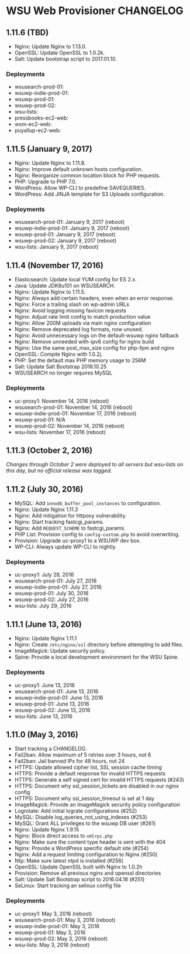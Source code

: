 # WSU Web Provisioner CHANGELOG

## 1.11.6 (TBD)

* Nginx: Update Nginx to 1.13.0.
* OpenSSL: Update OpenSSL to 1.0.2k.
* Salt: Update bootstrap script to 2017.01.10.

### Deployments

* wsusearch-prod-01:
* wsuwp-indie-prod-01:
* wsuwp-prod-01:
* wsuwp-prod-02:
* wsu-lists:
* pressbooks-ec2-web:
* wsm-ec2-web:
* puyallup-ec2-web:

## 1.11.5 (January 9, 2017)

* Nginx: Update Nginx to 1.11.8.
* Nginx: Improve default unknown hosts configuration.
* Nginx: Reorganize common location block for PHP requests.
* PHP: Upgrade to PHP 7.0.
* WordPress: Allow WP-CLI to predefine SAVEQUERIES.
* WordPress: Add JINJA template for S3 Uploads configuration.

### Deployments

* wsusearch-prod-01: January 9, 2017 (reboot)
* wsuwp-indie-prod-01: January 9, 2017 (reboot)
* wsuwp-prod-01: January 9, 2017 (reboot)
* wsuwp-prod-02: January 9, 2017 (reboot)
* wsu-lists: January 9, 2017 (reboot)

## 1.11.4 (November 17, 2016)

* Elasticsearch: Update local YUM config for ES 2.x.
* Java: Update JDK8u101 on WSUSEARCH.
* Nginx: Update Nginx to 1.11.5.
* Nginx: Always add certain headers, even when an error response.
* Nginx: Force a trailing slash on wp-admin URLs
* Nginx: Avoid logging missing favicon requests
* Nginx: Adjust rate limit config to match production value
* Nginx: Allow 200M uploads via main nginx configuration
* Nginx: Remove deprecated log formats, now unused.
* Nginx: Avoid unnecessary logs on the default-wsuwp nginx fallback
* Nginx: Remove unneeded with-ipv6 config for nginx build
* Nginx: Use the same post_max_size config for php-fpm and nginx
* OpenSSL: Compile Nginx with 1.0.2j.
* PHP: Set the default max PHP memory usage to 256M
* Salt: Update Salt Bootstrap 2016.10.25
* WSUSEARCH no longer requires MySQL

### Deployments

* uc-proxy1: November 14, 2016 (reboot)
* wsusearch-prod-01: November 14, 2016 (reboot)
* wsuwp-indie-prod-01: November 17, 2016 (reboot)
* wsuwp-prod-01: N/A
* wsuwp-prod-02: November 14, 2016 (reboot)
* wsu-lists: November 17, 2016 (reboot)

## 1.11.3 (October 2, 2016)

_Changes through October 2 were deployed to all servers but wsu-lists on this day, but no official release was tagged._

## 1.11.2 (July 30, 2016)

* MySQL: Add `innodb_buffer_pool_instances` to configuration.
* Nginx: Update Nginx 1.11.3
* Nginx: Add mitigation for httpoxy vulnerability.
* Nginx: Start tracking fastcgi_params.
* Nginx: Add `REQUEST_SCHEME` to fastcgi_params.
* PHP List: Provision config to `config-custom.php` to avoid overwriting.
* Provision: Upgrade uc-proxy1 to a WSUWP dev box.
* WP-CLI: Always update WP-CLI to nightly.

### Deployments

* uc-proxy1: July 28, 2016
* wsusearch-prod-01: July 27, 2016
* wsuwp-indie-prod-01: July 27, 2016
* wsuwp-prod-01: July 30, 2016
* wsuwp-prod-02: July 27, 2016
* wsu-lists: July 29, 2016

## 1.11.1 (June 13, 2016)

* Nginx: Update Nginx 1.11.1
* Nginx: Create `/etc/nginx/ssl` directory before attempting to add files.
* ImageMagick: Update security policy.
* Spine: Provide a local development environment for the WSU Spine.

### Deployments

* uc-proxy1: June 13, 2016
* wsusearch-prod-01: June 13, 2016
* wsuwp-indie-prod-01: June 13, 2016
* wsuwp-prod-01: June 13, 2016
* wsuwp-prod-02: June 13, 2016
* wsu-lists: June 13, 2016

## 1.11.0 (May 3, 2016)

* Start tracking a CHANGELOG.
* Fail2ban: Allow maximum of 5 retries over 3 hours, not 6
* Fail2ban: Jail banned IPs for 48 hours, not 24
* HTTPS: Update allowed cipher list, SSL session cache timing
* HTTPS: Provide a default response for invalid HTTPS requests
* HTTPS: Generate a self signed cert for invalid HTTPS requests (#243)
* HTTPS: Document why ssl_session_tickets are disabled in our nginx config
* HTTPS: Document why ssl_session_timeout is set at 1 day
* ImageMagick: Provide an ImageMagick security policy configuration
* Logrotate: Add initial lograte configurations (#252)
* MySQL: Disable log_queries_not_using_indexes (#253)
* MySQL: Grant ALL privileges to the wsuwp DB user (#261)
* Nginx: Update Nginx 1.9.15
* Nginx: Block direct access to `xmlrpc.php`
* Nginx: Make sure the content type header is sent with the 404
* Nginx: Provide a WordPress specific default site (#254)
* Nginx: Add a request limiting configuration to Nginx (#250)
* Ntp: Make sure latest ntpd is installed (#256)
* OpenSSL: Update OpenSSL built with Nginx to 1.0.2h
* Provision: Remove all previous nginx and openssl directories
* Salt: Update Salt Bootstrap script to 2016.04.18 (#251)
* SeLinux: Start tracking an selinux config file

### Deployments

* uc-proxy1: May 3, 2016 (reboot)
* wsusearch-prod-01: May 3, 2016 (reboot)
* wsuwp-indie-prod-01: May 3, 2016
* wsuwp-prod-01: May 3, 2016
* wsuwp-prod-02: May 3, 2016 (reboot)
* wsu-lists: May 3, 2016 (reboot)
